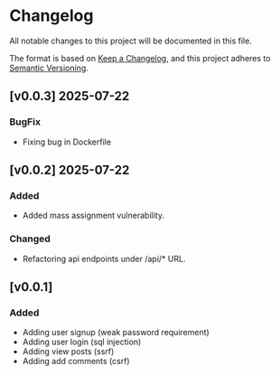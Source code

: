 # Changelog

All notable changes to this project will be documented in this file.

The format is based on [Keep a Changelog](https://keepachangelog.com/en/1.1.0/),
and this project adheres to [Semantic Versioning](https://semver.org/spec/v2.0.0.html).

## [v0.0.3] 2025-07-22

### BugFix

- Fixing bug in Dockerfile

## [v0.0.2] 2025-07-22

### Added

- Added mass assignment vulnerability.

### Changed

- Refactoring api endpoints under /api/* URL.

## [v0.0.1]

### Added

- Adding user signup (weak password requirement)
- Adding user login (sql injection)
- Adding view posts (ssrf)
- Adding add comments (csrf)
